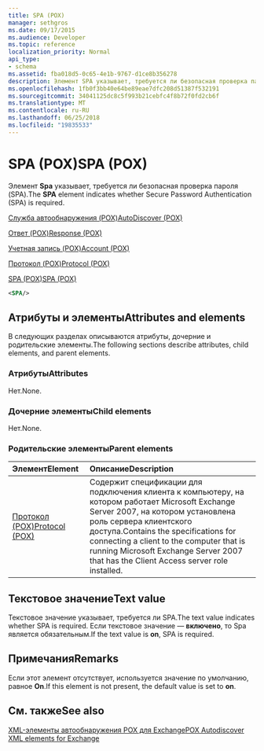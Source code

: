 ```yaml
---
title: SPA (POX)
manager: sethgros
ms.date: 09/17/2015
ms.audience: Developer
ms.topic: reference
localization_priority: Normal
api_type:
- schema
ms.assetid: fba018d5-0c65-4e1b-9767-d1ce8b356278
description: Элемент SPA указывает, требуется ли безопасная проверка пароля (SPA).
ms.openlocfilehash: 1fb0f3bb40e64be89eae7dfc208d51387f532191
ms.sourcegitcommit: 34041125dc8c5f993b21cebfc4f8b72f0fd2cb6f
ms.translationtype: MT
ms.contentlocale: ru-RU
ms.lasthandoff: 06/25/2018
ms.locfileid: "19835533"
---
```

# <a name="spa-pox"></a><span data-ttu-id="42089-103">SPA (POX)</span><span class="sxs-lookup"><span data-stu-id="42089-103">SPA (POX)</span></span>

<span data-ttu-id="42089-104">Элемент **Spa** указывает, требуется ли безопасная проверка пароля (SPA).</span><span class="sxs-lookup"><span data-stu-id="42089-104">The **SPA** element indicates whether Secure Password Authentication (SPA) is required.</span></span> 
  
[<span data-ttu-id="42089-105">Служба автообнаружения (POX)</span><span class="sxs-lookup"><span data-stu-id="42089-105">AutoDiscover (POX)</span></span>](autodiscover-pox.md)
  
[<span data-ttu-id="42089-106">Ответ (POX)</span><span class="sxs-lookup"><span data-stu-id="42089-106">Response (POX)</span></span>](response-pox.md)
  
[<span data-ttu-id="42089-107">Учетная запись (POX)</span><span class="sxs-lookup"><span data-stu-id="42089-107">Account (POX)</span></span>](account-pox.md)
  
[<span data-ttu-id="42089-108">Протокол (POX)</span><span class="sxs-lookup"><span data-stu-id="42089-108">Protocol (POX)</span></span>](protocol-pox.md)
  
[<span data-ttu-id="42089-109">SPA (POX)</span><span class="sxs-lookup"><span data-stu-id="42089-109">SPA (POX)</span></span>](spa-pox.md)
  
```xml
<SPA/>
```

## <a name="attributes-and-elements"></a><span data-ttu-id="42089-110">Атрибуты и элементы</span><span class="sxs-lookup"><span data-stu-id="42089-110">Attributes and elements</span></span>

<span data-ttu-id="42089-111">В следующих разделах описываются атрибуты, дочерние и родительские элементы.</span><span class="sxs-lookup"><span data-stu-id="42089-111">The following sections describe attributes, child elements, and parent elements.</span></span>
  
### <a name="attributes"></a><span data-ttu-id="42089-112">Атрибуты</span><span class="sxs-lookup"><span data-stu-id="42089-112">Attributes</span></span>

<span data-ttu-id="42089-113">Нет.</span><span class="sxs-lookup"><span data-stu-id="42089-113">None.</span></span>
  
### <a name="child-elements"></a><span data-ttu-id="42089-114">Дочерние элементы</span><span class="sxs-lookup"><span data-stu-id="42089-114">Child elements</span></span>

<span data-ttu-id="42089-115">Нет.</span><span class="sxs-lookup"><span data-stu-id="42089-115">None.</span></span>
  
### <a name="parent-elements"></a><span data-ttu-id="42089-116">Родительские элементы</span><span class="sxs-lookup"><span data-stu-id="42089-116">Parent elements</span></span>

|<span data-ttu-id="42089-117">**Элемент**</span><span class="sxs-lookup"><span data-stu-id="42089-117">**Element**</span></span>|<span data-ttu-id="42089-118">**Описание**</span><span class="sxs-lookup"><span data-stu-id="42089-118">**Description**</span></span>|
|:-----|:-----|
|[<span data-ttu-id="42089-119">Протокол (POX)</span><span class="sxs-lookup"><span data-stu-id="42089-119">Protocol (POX)</span></span>](protocol-pox.md) <br/> |<span data-ttu-id="42089-120">Содержит спецификации для подключения клиента к компьютеру, на котором работает Microsoft Exchange Server 2007, на котором установлена роль сервера клиентского доступа.</span><span class="sxs-lookup"><span data-stu-id="42089-120">Contains the specifications for connecting a client to the computer that is running Microsoft Exchange Server 2007 that has the Client Access server role installed.</span></span>  <br/> |
   
## <a name="text-value"></a><span data-ttu-id="42089-121">Текстовое значение</span><span class="sxs-lookup"><span data-stu-id="42089-121">Text value</span></span>

<span data-ttu-id="42089-122">Текстовое значение указывает, требуется ли SPA.</span><span class="sxs-lookup"><span data-stu-id="42089-122">The text value indicates whether SPA is required.</span></span> <span data-ttu-id="42089-123">Если текстовое значение — **включено**, то Spa является обязательным.</span><span class="sxs-lookup"><span data-stu-id="42089-123">If the text value is **on**, SPA is required.</span></span>
  
## <a name="remarks"></a><span data-ttu-id="42089-124">Примечания</span><span class="sxs-lookup"><span data-stu-id="42089-124">Remarks</span></span>

<span data-ttu-id="42089-125">Если этот элемент отсутствует, используется значение по умолчанию, равное **On**.</span><span class="sxs-lookup"><span data-stu-id="42089-125">If this element is not present, the default value is set to **on**.</span></span>
  
## <a name="see-also"></a><span data-ttu-id="42089-126">См. также</span><span class="sxs-lookup"><span data-stu-id="42089-126">See also</span></span>



[<span data-ttu-id="42089-127">XML-элементы автообнаружения POX для Exchange</span><span class="sxs-lookup"><span data-stu-id="42089-127">POX Autodiscover XML elements for Exchange</span></span>](pox-autodiscover-xml-elements-for-exchange.md)

